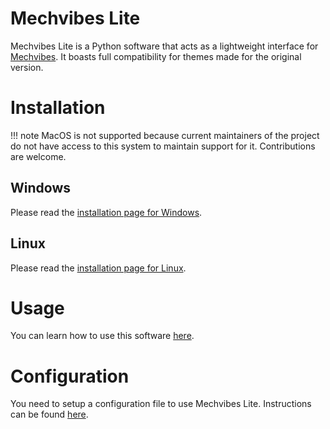 # Mechvibes Lite
Mechvibes Lite is a Python software that acts as a lightweight interface for
[Mechvibes](https://mechvibes.com/). It boasts full compatibility for themes
made for the original version.

# Installation
!!! note 
    MacOS is not supported because current maintainers of the project do
    not have access to this system to maintain support for it. Contributions are
    welcome.

## Windows
Please read the [installation page for Windows](installation/windows.md).

## Linux
Please read the [installation page for Linux](installation/linux.md).

# Usage
You can learn how to use this software [here](usage.md).

# Configuration
You need to setup a configuration file to use Mechvibes Lite. Instructions can
be found [here](configuration.md).
